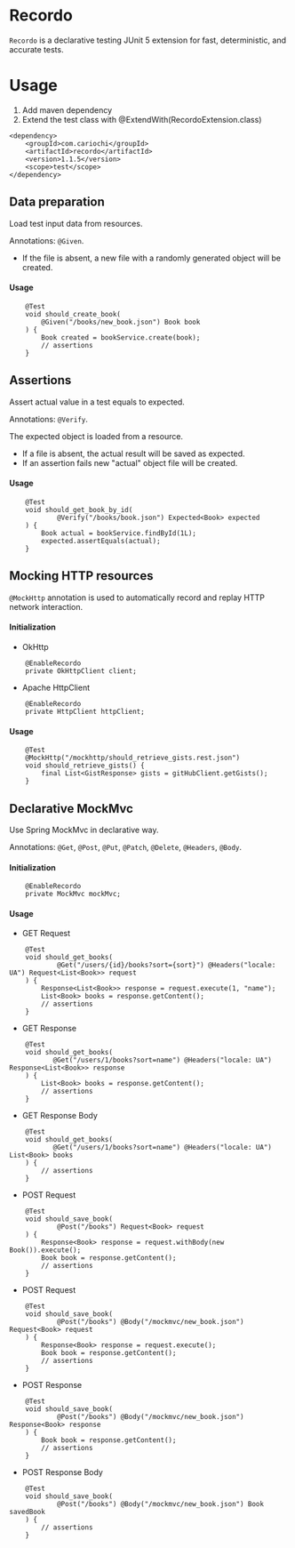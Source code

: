 # Recordo
`Recordo` is a declarative testing JUnit 5 extension for fast, deterministic, and accurate tests.

# Usage
1. Add maven dependency
2. Extend the test class with @ExtendWith(RecordoExtension.class)
```
<dependency>
    <groupId>com.cariochi</groupId>
    <artifactId>recordo</artifactId>
    <version>1.1.5</version>
    <scope>test</scope>
</dependency>
```

## Data preparation
Load test input data from resources. 

Annotations: `@Given`.

- If the file is absent, a new file with a randomly generated object will be created.
#### Usage
```
    @Test
    void should_create_book(
        @Given("/books/new_book.json") Book book
    ) {
        Book created = bookService.create(book);
        // assertions
    }
```

## Assertions 
Assert actual value in a test equals to expected.

Annotations: `@Verify`. 

The expected object is loaded from a resource.  
- If a file is absent, the actual result will be saved as expected.
- If an assertion fails new "actual" object file will be created.
#### Usage
```
    @Test
    void should_get_book_by_id(
            @Verify("/books/book.json") Expected<Book> expected
    ) {
        Book actual = bookService.findById(1L);
        expected.assertEquals(actual);
    }
```
## Mocking HTTP resources
`@MockHttp` annotation is used to automatically record and replay HTTP network interaction.
#### Initialization
- OkHttp
```
    @EnableRecordo
    private OkHttpClient client;
```
- Apache HttpClient
```
    @EnableRecordo
    private HttpClient httpClient;
```
#### Usage
```
    @Test
    @MockHttp("/mockhttp/should_retrieve_gists.rest.json")
    void should_retrieve_gists() {
        final List<GistResponse> gists = gitHubClient.getGists();
    }
```
## Declarative MockMvc
Use Spring MockMvc in declarative way.

Annotations: `@Get`, `@Post`, `@Put`, `@Patch`, `@Delete`, `@Headers`, `@Body`.
#### Initialization
```
    @EnableRecordo
    private MockMvc mockMvc;
```
#### Usage
- GET Request
```
    @Test
    void should_get_books(
            @Get("/users/{id}/books?sort={sort}") @Headers("locale: UA") Request<List<Book>> request
    ) {
        Response<List<Book>> response = request.execute(1, "name");
        List<Book> books = response.getContent();
        // assertions
    }
```
- GET Response 
```
    @Test
    void should_get_books(
           @Get("/users/1/books?sort=name") @Headers("locale: UA") Response<List<Book>> response
    ) {
        List<Book> books = response.getContent();
        // assertions
    }
```
- GET Response Body 
```
    @Test
    void should_get_books(
           @Get("/users/1/books?sort=name") @Headers("locale: UA") List<Book> books
    ) {
        // assertions
    }
```
- POST Request 
```
    @Test
    void should_save_book(
            @Post("/books") Request<Book> request
    ) {
        Response<Book> response = request.withBody(new Book()).execute();
        Book book = response.getContent();
        // assertions
    }
```
- POST Request 
```
    @Test
    void should_save_book(
            @Post("/books") @Body("/mockmvc/new_book.json") Request<Book> request
    ) {
        Response<Book> response = request.execute();
        Book book = response.getContent();
        // assertions
    }
```
- POST Response 
```
    @Test
    void should_save_book(
            @Post("/books") @Body("/mockmvc/new_book.json") Response<Book> response
    ) {
        Book book = response.getContent();
        // assertions
    }
```
- POST Response Body 
```
    @Test
    void should_save_book(
            @Post("/books") @Body("/mockmvc/new_book.json") Book savedBook
    ) {
        // assertions
    }
```
